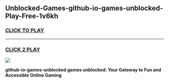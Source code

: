 
## Unblocked-Games-github-io-games-unblocked-Play-Free-1v6kh
<h3>
<a href="https://premium76.site?title=github-io-games-unblocked&ref=20M">CLICK TO PLAY</a></h3>
<hr>

<h3>
<a href="https://premium76.site?title=github-io-games-unblocked&ref=20M">CLICK 2 PLAY</a>
  
</h3>

<a href="https://premium76.site?title=github-io-games-unblocked&ref=19M"><img src="https://clearcache.store/games.png"></a>


**github-io-games-unblocked games unblocked: Your Gateway to Fun and Accessible Online Gaming**
